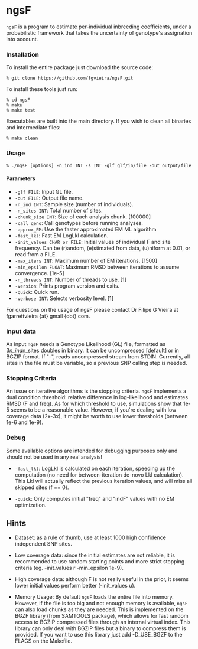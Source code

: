 

# ngsF

`ngsF` is a program to estimate per-individual inbreeding coefficients, under a probabilistic framework that takes the uncertainty of genotype's assignation into account.



### Installation

To install the entire package just download the source code:

    % git clone https://github.com/fgvieira/ngsF.git

To install these tools just run:

    % cd ngsF
    % make
    % make test

Executables are built into the main directory. If you wish to clean all binaries and intermediate files:

    % make clean

### Usage

    % ./ngsF [options] -n_ind INT -s INT -glf glf/in/file -out output/file

#### Parameters

* `-glf FILE`: Input GL file.
* `-out FILE`: Output file name.
* `-n_ind INT`: Sample size (number of individuals).
* `-n_sites INT`: Total number of sites.
* `-chunk_size INT`: Size of each analysis chunk. [100000]
* `-call_geno`: Call genotypes before running analyses.
* `-approx_EM`: Use the faster approximated EM ML algorithm
* `-fast_lkl`: Fast EM LogLkl calculation.
* `-init_values CHAR or FILE`: Initial values of individual F and site frequency. Can be (r)andom, (e)stimated from data, (u)niform at 0.01, or read from a FILE.
* `-max_iters INT`: Maximum number of EM iterations. [1500]
* `-min_epsilon FLOAT`: Maximum RMSD between iterations to assume convergence. [1e-5]
* `-n_threads INT`: Number of threads to use. [1]
* `-version`: Prints program version and exits.
* `-quick`: Quick run.
* `-verbose INT`: Selects verbosity level. [1]

For questions on the usage of ngsF please contact Dr Filipe G Vieira at fgarrettvieira {at} gmail {dot} com.

### Input data
As input `ngsF` needs a Genotype Likelihood (GL) file, formatted as 3*n_ind*n_sites doubles in binary. It can be uncompressed [default] or in BGZIP format. If "-", reads uncompressed stream from STDIN. Currently, all sites in the file must be variable, so a previous SNP calling step is needed.

### Stopping Criteria
An issue on iterative algorithms is the stopping criteria. `ngsF` implements a dual condition threshold: relative difference in log-likelihood and estimates RMSD (F and freq). As for which threshold to use, simulations show that 1e-5 seems to be a reasonable value. However, if you're dealing with low coverage data (2x-3x), it might be worth to use lower thresholds (between 1e-6 and 1e-9).

### Debug
Some available options are intended for debugging purposes only and should not be used in any real analysis!

* `-fast_lkl`: LogLkl is calculated on each iteration, speeding up the computation (no need for between-iteration de-novo Lkl calculation). This Lkl will actually reflect the previous iteration values, and will miss all skipped sites (f == 0).

* `-quick`: Only computes initial "freq" and "indF" values with no EM optimization.

## Hints
- Dataset: as a rule of thumb, use at least 1000 high confidence independent SNP sites.

- Low coverage data: since the initial estimates are not reliable, it is recommended to use random starting points and more strict stopping criteria (eg. -init_values r -min_epsilon 1e-9).

- High coverage data: although F is not really useful in the prior, it seems lower initial values perform better (-init_values u).

- Memory Usage: By default `ngsF` loads the entire file into memory. However, if the file is too big and not enough memory is available, `ngsF` can also load chunks as they are needed. This is implemented on the BGZF library (from SAMTOOLS package), which allows for fast random access to BGZIP compressed files through an internal virtual index. This library can only deal with BGZIP files but a binary to compress them is provided.
If you want to use this library just add -D_USE_BGZF to the FLAGS on the Makefile.
